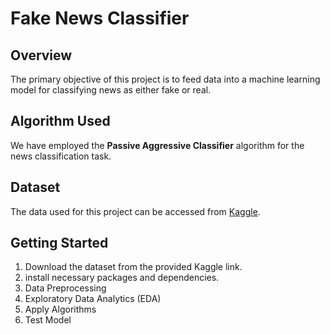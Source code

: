 
# Fake News Classifier

## Overview
The primary objective of this project is to feed data into a machine learning model for classifying news as either fake or real.

## Algorithm Used
We have employed the **Passive Aggressive Classifier** algorithm for the news classification task.

## Dataset
The data used for this project can be accessed from [Kaggle](https://www.kaggle.com/c/fake-news/data).

## Getting Started
1. Download the dataset from the provided Kaggle link.
2. install necessary packages and dependencies.
3. Data Preprocessing
4. Exploratory Data Analytics (EDA)
5. Apply Algorithms
6. Test Model

